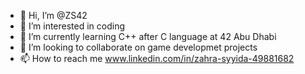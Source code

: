 - 👋 Hi, I’m @ZS42
- 👀 I’m interested in coding
- 🌱 I’m currently learning C++ after C language at 42 Abu Dhabi
- 💞️ I’m looking to collaborate on game developmet projects
- 📫 How to reach me www.linkedin.com/in/zahra-syyida-49881682

